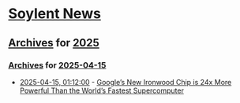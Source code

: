 # [Soylent News](../../../README.md)

## [Archives](../../index.md) for [2025](../index.md)

### [Archives](../../index.md) for [2025-04-15](index.md)

* [2025-04-15, 01:12:00](https://soylentnews.org/article.pl?sid=25/04/14/067223&from=rss) - [Google’s New Ironwood Chip is 24x More Powerful Than the World’s Fastest Supercomputer](https://soylentnews.org/article.pl?sid=25/04/14/067223&from=rss)
